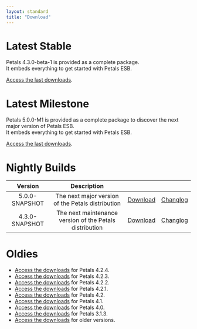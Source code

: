 ```yaml
---
layout: standard
title: "Download"
--- 
```


# Latest Stable

Petals 4.3.0-beta-1 is provided as a complete package.  
It embeds everything to get started with Petals ESB.

[Access the last downloads](/download-petals-4.3.0-beta-1.html).

# Latest Milestone

Petals 5.0.0-M1 is provided as a complete package to discover the next major version of Petals ESB.  
It embeds everything to get started with Petals ESB.

[Access the last downloads](/download-petals-5.0.0-milestone-1.html).

# Nightly Builds

|     Version    |                      Description                        |   |   |
|:--------------:|:-------------------------------------------------------:|:-:|:-:|
| 5.0.0-SNAPSHOT |    The next major version of the Petals distribution    | [Download](http://repository.ow2.org/nexus/service/local/artifact/maven/content?r=snapshots&g=org.ow2.petals&a=petals-esb-enterprise-edition&v=LATEST&p=zip) | [Changlog](https://jira.petalslink.com/secure/IssueNavigator.jspa?mode=hide&requestId=10190) |
| 4.3.0-SNAPSHOT | The next maintenance version of the Petals distribution | [Download](http://repository.ow2.org/nexus/service/local/artifact/maven/content?r=snapshots&g=org.ow2.petals&a=petals-esb-enterprise-edition&v=4.3.0-SNAPSHOT&p=zip) | [Changlog](https://jira.petalslink.com/secure/IssueNavigator.jspa?mode=hide&requestId=10230) |

# Oldies

- [Access the downloads](/download-petals-4.2.4.html) for Petals 4.2.4.
- [Access the downloads](/download-petals-4.2.3.html) for Petals 4.2.3.
- [Access the downloads](/download-petals-4.2.2.html) for Petals 4.2.2.
- [Access the downloads](/download-petals-4.2.1.html) for Petals 4.2.1.
- [Access the downloads](/download-petals-4.2.html) for Petals 4.2.
- [Access the downloads](/download-petals-4.1.html) for Petals 4.1.
- [Access the downloads](/download-petals-4.0.html) for Petals 4.0.
- [Access the downloads](/download-petals-3.1.3.html) for Petals 3.1.3.
- [Access the downloads](/download-petals-older.html) for older versions. 

